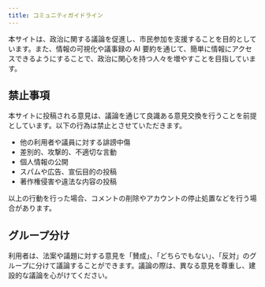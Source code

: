 ```yaml
---
title: コミュニティガイドライン
---
```


本サイトは、政治に関する議論を促進し、市民参加を支援することを目的としています。また、情報の可視化や議事録の AI 要約を通じて、簡単に情報にアクセスできるようにすることで、政治に関心を持つ人々を増やすことを目指しています。

## 禁止事項

本サイトに投稿される意見は、議論を通じて良識ある意見交換を行うことを前提としています。以下の行為は禁止とさせていただきます。

- 他の利用者や議員に対する誹謗中傷
- 差別的、攻撃的、不適切な言動
- 個人情報の公開
- スパムや広告、宣伝目的の投稿
- 著作権侵害や違法な内容の投稿

以上の行動を行った場合、コメントの削除やアカウントの停止処置などを行う場合があります。

## グループ分け

利用者は、法案や議題に対する意見を「賛成」、「どちらでもない」、「反対」のグループに分けて議論することができます。議論の際は、異なる意見を尊重し、建設的な議論を心がけてください。
